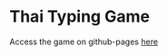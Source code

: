 # Thai Typing Game

Access the game on github-pages [here](https://alvinlamsl.github.io/thai-typing-game/)
